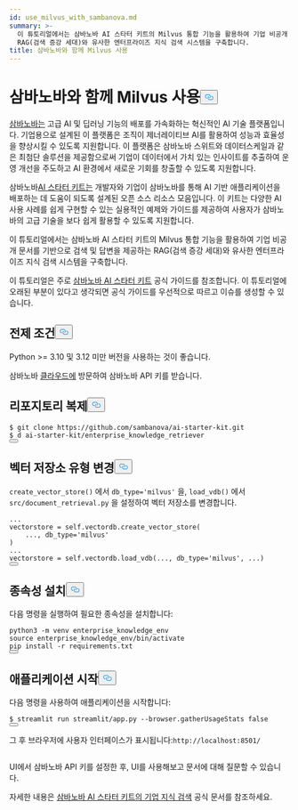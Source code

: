 ```yaml
---
id: use_milvus_with_sambanova.md
summary: >-
  이 튜토리얼에서는 삼바노바 AI 스타터 키트의 Milvus 통합 기능을 활용하여 기업 비공개 문서를 기반으로 검색 및 답변을 제공하는
  RAG(검색 증강 세대)와 유사한 엔터프라이즈 지식 검색 시스템을 구축합니다.
title: 삼바노바와 함께 Milvus 사용
---
```

<h1 id="Use-Milvus-with-SambaNova" class="common-anchor-header">삼바노바와 함께 Milvus 사용<button data-href="#Use-Milvus-with-SambaNova" class="anchor-icon" translate="no">
      <svg translate="no"
        aria-hidden="true"
        focusable="false"
        height="20"
        version="1.1"
        viewBox="0 0 16 16"
        width="16"
      >
        <path
          fill="#0092E4"
          fill-rule="evenodd"
          d="M4 9h1v1H4c-1.5 0-3-1.69-3-3.5S2.55 3 4 3h4c1.45 0 3 1.69 3 3.5 0 1.41-.91 2.72-2 3.25V8.59c.58-.45 1-1.27 1-2.09C10 5.22 8.98 4 8 4H4c-.98 0-2 1.22-2 2.5S3 9 4 9zm9-3h-1v1h1c1 0 2 1.22 2 2.5S13.98 12 13 12H9c-.98 0-2-1.22-2-2.5 0-.83.42-1.64 1-2.09V6.25c-1.09.53-2 1.84-2 3.25C6 11.31 7.55 13 9 13h4c1.45 0 3-1.69 3-3.5S14.5 6 13 6z"
        ></path>
      </svg>
    </button></h1><p><a href="https://sambanova.ai/">삼바노바는</a> 고급 AI 및 딥러닝 기능의 배포를 가속화하는 혁신적인 AI 기술 플랫폼입니다. 기업용으로 설계된 이 플랫폼은 조직이 제너레이티브 AI를 활용하여 성능과 효율성을 향상시킬 수 있도록 지원합니다. 이 플랫폼은 삼바노바 스위트와 데이터스케일과 같은 최첨단 솔루션을 제공함으로써 기업이 데이터에서 가치 있는 인사이트를 추출하여 운영 개선을 주도하고 AI 환경에서 새로운 기회를 창출할 수 있도록 지원합니다.</p>
<p>삼바노바<a href="https://github.com/sambanova/ai-starter-kit">AI 스타터 키트는</a> 개발자와 기업이 삼바노바를 통해 AI 기반 애플리케이션을 배포하는 데 도움이 되도록 설계된 오픈 소스 리소스 모음입니다. 이 키트는 다양한 AI 사용 사례를 쉽게 구현할 수 있는 실용적인 예제와 가이드를 제공하여 사용자가 삼바노바의 고급 기술을 보다 쉽게 활용할 수 있도록 지원합니다.</p>
<p>이 튜토리얼에서는 삼바노바 AI 스타터 키트의 Milvus 통합 기능을 활용하여 기업 비공개 문서를 기반으로 검색 및 답변을 제공하는 RAG(검색 증강 세대)와 유사한 엔터프라이즈 지식 검색 시스템을 구축합니다.</p>
<div class="alert note">
<p>이 튜토리얼은 주로 <a href="https://github.com/sambanova/ai-starter-kit/tree/main">삼바노바 AI 스타터 키트</a> 공식 가이드를 참조합니다. 이 튜토리얼에 오래된 부분이 있다고 생각되면 공식 가이드를 우선적으로 따르고 이슈를 생성할 수 있습니다.</p>
</div>
<h2 id="Prerequisites" class="common-anchor-header">전제 조건<button data-href="#Prerequisites" class="anchor-icon" translate="no">
      <svg translate="no"
        aria-hidden="true"
        focusable="false"
        height="20"
        version="1.1"
        viewBox="0 0 16 16"
        width="16"
      >
        <path
          fill="#0092E4"
          fill-rule="evenodd"
          d="M4 9h1v1H4c-1.5 0-3-1.69-3-3.5S2.55 3 4 3h4c1.45 0 3 1.69 3 3.5 0 1.41-.91 2.72-2 3.25V8.59c.58-.45 1-1.27 1-2.09C10 5.22 8.98 4 8 4H4c-.98 0-2 1.22-2 2.5S3 9 4 9zm9-3h-1v1h1c1 0 2 1.22 2 2.5S13.98 12 13 12H9c-.98 0-2-1.22-2-2.5 0-.83.42-1.64 1-2.09V6.25c-1.09.53-2 1.84-2 3.25C6 11.31 7.55 13 9 13h4c1.45 0 3-1.69 3-3.5S14.5 6 13 6z"
        ></path>
      </svg>
    </button></h2><p>Python &gt;= 3.10 및 3.12 미만 버전을 사용하는 것이 좋습니다.</p>
<p>삼바노바 <a href="https://cloud.sambanova.ai/">클라우드에</a> 방문하여 삼바노바 API 키를 받습니다.</p>
<h2 id="Clone-the-repository" class="common-anchor-header">리포지토리 복제<button data-href="#Clone-the-repository" class="anchor-icon" translate="no">
      <svg translate="no"
        aria-hidden="true"
        focusable="false"
        height="20"
        version="1.1"
        viewBox="0 0 16 16"
        width="16"
      >
        <path
          fill="#0092E4"
          fill-rule="evenodd"
          d="M4 9h1v1H4c-1.5 0-3-1.69-3-3.5S2.55 3 4 3h4c1.45 0 3 1.69 3 3.5 0 1.41-.91 2.72-2 3.25V8.59c.58-.45 1-1.27 1-2.09C10 5.22 8.98 4 8 4H4c-.98 0-2 1.22-2 2.5S3 9 4 9zm9-3h-1v1h1c1 0 2 1.22 2 2.5S13.98 12 13 12H9c-.98 0-2-1.22-2-2.5 0-.83.42-1.64 1-2.09V6.25c-1.09.53-2 1.84-2 3.25C6 11.31 7.55 13 9 13h4c1.45 0 3-1.69 3-3.5S14.5 6 13 6z"
        ></path>
      </svg>
    </button></h2><pre><code translate="no" class="language-shell">$ git <span class="hljs-built_in">clone</span> https://github.com/sambanova/ai-starter-kit.git
$ d ai-starter-kit/enterprise_knowledge_retriever
<button class="copy-code-btn"></button></code></pre>
<h2 id="Change-the-vector-store-type" class="common-anchor-header">벡터 저장소 유형 변경<button data-href="#Change-the-vector-store-type" class="anchor-icon" translate="no">
      <svg translate="no"
        aria-hidden="true"
        focusable="false"
        height="20"
        version="1.1"
        viewBox="0 0 16 16"
        width="16"
      >
        <path
          fill="#0092E4"
          fill-rule="evenodd"
          d="M4 9h1v1H4c-1.5 0-3-1.69-3-3.5S2.55 3 4 3h4c1.45 0 3 1.69 3 3.5 0 1.41-.91 2.72-2 3.25V8.59c.58-.45 1-1.27 1-2.09C10 5.22 8.98 4 8 4H4c-.98 0-2 1.22-2 2.5S3 9 4 9zm9-3h-1v1h1c1 0 2 1.22 2 2.5S13.98 12 13 12H9c-.98 0-2-1.22-2-2.5 0-.83.42-1.64 1-2.09V6.25c-1.09.53-2 1.84-2 3.25C6 11.31 7.55 13 9 13h4c1.45 0 3-1.69 3-3.5S14.5 6 13 6z"
        ></path>
      </svg>
    </button></h2><p><code translate="no">create_vector_store()</code> 에서 <code translate="no">db_type='milvus'</code> 을, <code translate="no">load_vdb()</code> 에서 <code translate="no">src/document_retrieval.py</code> 을 설정하여 벡터 저장소를 변경합니다.</p>
<pre><code translate="no" class="language-python">...
vectorstore = <span class="hljs-variable language_">self</span>.vectordb.create_vector_store(
    ..., db_type=<span class="hljs-string">&#x27;milvus&#x27;</span>
)
...
vectorstore = <span class="hljs-variable language_">self</span>.vectordb.load_vdb(..., db_type=<span class="hljs-string">&#x27;milvus&#x27;</span>, ...)
<button class="copy-code-btn"></button></code></pre>
<h2 id="Install-dependencies" class="common-anchor-header">종속성 설치<button data-href="#Install-dependencies" class="anchor-icon" translate="no">
      <svg translate="no"
        aria-hidden="true"
        focusable="false"
        height="20"
        version="1.1"
        viewBox="0 0 16 16"
        width="16"
      >
        <path
          fill="#0092E4"
          fill-rule="evenodd"
          d="M4 9h1v1H4c-1.5 0-3-1.69-3-3.5S2.55 3 4 3h4c1.45 0 3 1.69 3 3.5 0 1.41-.91 2.72-2 3.25V8.59c.58-.45 1-1.27 1-2.09C10 5.22 8.98 4 8 4H4c-.98 0-2 1.22-2 2.5S3 9 4 9zm9-3h-1v1h1c1 0 2 1.22 2 2.5S13.98 12 13 12H9c-.98 0-2-1.22-2-2.5 0-.83.42-1.64 1-2.09V6.25c-1.09.53-2 1.84-2 3.25C6 11.31 7.55 13 9 13h4c1.45 0 3-1.69 3-3.5S14.5 6 13 6z"
        ></path>
      </svg>
    </button></h2><p>다음 명령을 실행하여 필요한 종속성을 설치합니다:</p>
<pre><code translate="no" class="language-shell">python3 -m venv enterprise_knowledge_env
<span class="hljs-built_in">source</span> enterprise_knowledge_env/bin/activate
pip install -r requirements.txt
<button class="copy-code-btn"></button></code></pre>
<h2 id="Start-the-application" class="common-anchor-header">애플리케이션 시작<button data-href="#Start-the-application" class="anchor-icon" translate="no">
      <svg translate="no"
        aria-hidden="true"
        focusable="false"
        height="20"
        version="1.1"
        viewBox="0 0 16 16"
        width="16"
      >
        <path
          fill="#0092E4"
          fill-rule="evenodd"
          d="M4 9h1v1H4c-1.5 0-3-1.69-3-3.5S2.55 3 4 3h4c1.45 0 3 1.69 3 3.5 0 1.41-.91 2.72-2 3.25V8.59c.58-.45 1-1.27 1-2.09C10 5.22 8.98 4 8 4H4c-.98 0-2 1.22-2 2.5S3 9 4 9zm9-3h-1v1h1c1 0 2 1.22 2 2.5S13.98 12 13 12H9c-.98 0-2-1.22-2-2.5 0-.83.42-1.64 1-2.09V6.25c-1.09.53-2 1.84-2 3.25C6 11.31 7.55 13 9 13h4c1.45 0 3-1.69 3-3.5S14.5 6 13 6z"
        ></path>
      </svg>
    </button></h2><p>다음 명령을 사용하여 애플리케이션을 시작합니다:</p>
<pre><code translate="no" class="language-bash">$ streamlit run streamlit/app.py --browser.gatherUsageStats <span class="hljs-literal">false</span> 
<button class="copy-code-btn"></button></code></pre>
<p>그 후 브라우저에 사용자 인터페이스가 표시됩니다:<code translate="no">http://localhost:8501/</code></p>
<p>
  <span class="img-wrapper">
    <img translate="no" src="/docs/v2.4.x/assets/sambanava_ui.png" alt="" class="doc-image" id="" />
    <span></span>
  </span>
</p>
<p>UI에서 삼바노바 API 키를 설정한 후, UI를 사용해보고 문서에 대해 질문할 수 있습니다.</p>
<p>자세한 내용은 <a href="https://github.com/sambanova/ai-starter-kit/tree/main/enterprise_knowledge_retriever">삼바노바 AI 스타터 키트의 기업 지식 검색</a> 공식 문서를 참조하세요.</p>
